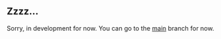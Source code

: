 ## Zzzz...
Sorry, in development for now. You can go to the [main](https://github.com/LuckyYam/Marika/tree/main) branch for now.